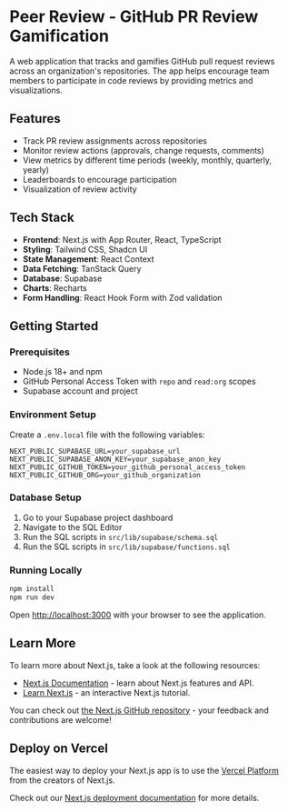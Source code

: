 # Peer Review - GitHub PR Review Gamification

A web application that tracks and gamifies GitHub pull request reviews across an organization's repositories. The app helps encourage team members to participate in code reviews by providing metrics and visualizations.

## Features

- Track PR review assignments across repositories
- Monitor review actions (approvals, change requests, comments)
- View metrics by different time periods (weekly, monthly, quarterly, yearly)
- Leaderboards to encourage participation
- Visualization of review activity

## Tech Stack

- **Frontend**: Next.js with App Router, React, TypeScript
- **Styling**: Tailwind CSS, Shadcn UI
- **State Management**: React Context
- **Data Fetching**: TanStack Query
- **Database**: Supabase
- **Charts**: Recharts
- **Form Handling**: React Hook Form with Zod validation

## Getting Started

### Prerequisites

- Node.js 18+ and npm
- GitHub Personal Access Token with `repo` and `read:org` scopes
- Supabase account and project

### Environment Setup

Create a `.env.local` file with the following variables:

```
NEXT_PUBLIC_SUPABASE_URL=your_supabase_url
NEXT_PUBLIC_SUPABASE_ANON_KEY=your_supabase_anon_key
NEXT_PUBLIC_GITHUB_TOKEN=your_github_personal_access_token
NEXT_PUBLIC_GITHUB_ORG=your_github_organization
```

### Database Setup

1. Go to your Supabase project dashboard
2. Navigate to the SQL Editor
3. Run the SQL scripts in `src/lib/supabase/schema.sql`
4. Run the SQL scripts in `src/lib/supabase/functions.sql`

### Running Locally

```bash
npm install
npm run dev
```

Open [http://localhost:3000](http://localhost:3000) with your browser to see the application.

## Learn More

To learn more about Next.js, take a look at the following resources:

- [Next.js Documentation](https://nextjs.org/docs) - learn about Next.js features and API.
- [Learn Next.js](https://nextjs.org/learn) - an interactive Next.js tutorial.

You can check out [the Next.js GitHub repository](https://github.com/vercel/next.js) - your feedback and contributions are welcome!

## Deploy on Vercel

The easiest way to deploy your Next.js app is to use the [Vercel Platform](https://vercel.com/new?utm_medium=default-template&filter=next.js&utm_source=create-next-app&utm_campaign=create-next-app-readme) from the creators of Next.js.

Check out our [Next.js deployment documentation](https://nextjs.org/docs/app/building-your-application/deploying) for more details.
